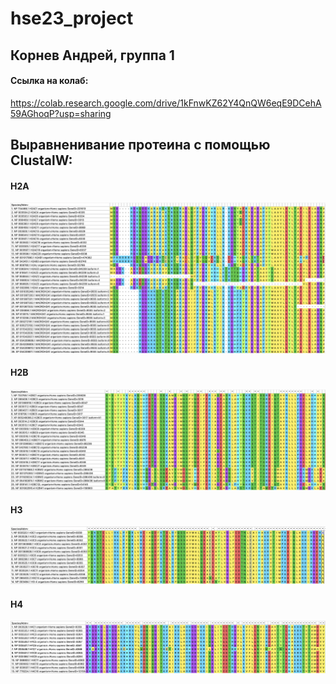 # hse23_project

## Корнев Андрей, группа 1

#### Cсылка на колаб:

https://colab.research.google.com/drive/1kFnwKZ62Y4QnQW6eqE9DCehA59AGhoqP?usp=sharing

## Выравненивание протеина с помощью ClustalW:
#### H2A
![](https://github.com/Akorrred/hse23_project/blob/main/alignment/H2A.png)

#### H2B
![](https://github.com/Akorrred/hse23_project/blob/main/alignment/H2B.png)

#### H3
![](https://github.com/Akorrred/hse23_project/blob/main/alignment/H3.png)

#### H4
![](https://github.com/Akorrred/hse23_project/blob/main/alignment/H4.png)

